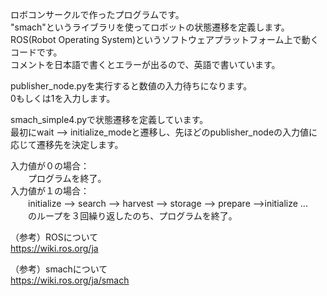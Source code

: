ロボコンサークルで作ったプログラムです。  
"smach"というライブラリを使ってロボットの状態遷移を定義します。  
ROS(Robot Operating System)というソフトウェアプラットフォーム上で動くコードです。  
コメントを日本語で書くとエラーが出るので、英語で書いています。  
  
publisher_node.pyを実行すると数値の入力待ちになります。  
0もしくは1を入力します。  
  
smach_simple4.pyで状態遷移を定義しています。  
最初にwait --> initialize_modeと遷移し、先ほどのpublisher_nodeの入力値に応じて遷移先を決定します。  
  
入力値が０の場合：  
　　プログラムを終了。  
入力値が１の場合：  
　　initialize --> search --> harvest --> storage --> prepare -->initialize ...  
　　のループを３回繰り返したのち、プログラムを終了。  
    
  （参考）ROSについて  
   https://wiki.ros.org/ja  
   
  （参考）smachについて  
   https://wiki.ros.org/ja/smach
